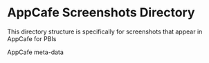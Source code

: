 AppCafe Screenshots Directory
=======

This directory structure is specifically for screenshots that appear in AppCafe for PBIs


AppCafe meta-data
